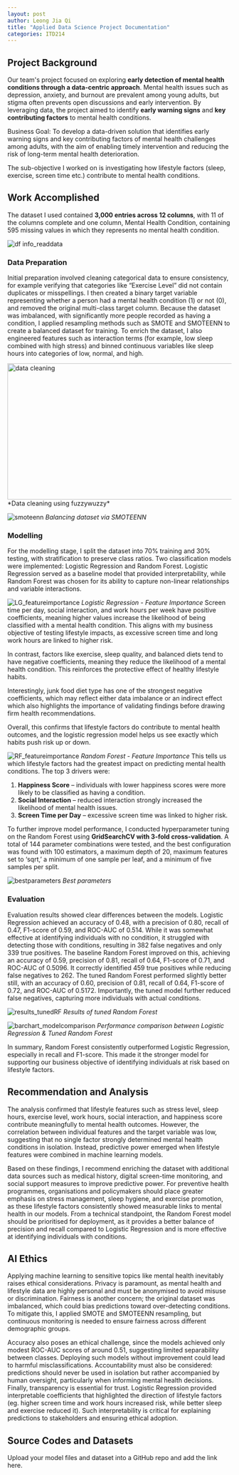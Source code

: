 ```yaml
---
layout: post
author: Leong Jia Qi 
title: "Applied Data Science Project Documentation"
categories: ITD214
---
```

## Project Background
Our team's project focused on exploring **early detection of mental health conditions through a data-centric approach**. Mental health issues such as depression, anxiety, and burnout are prevalent among young adults, but stigma often prevents open discussions and early intervention. By leveraging data, the project aimed to identify **early warning signs** and **key contributing factors** to mental health conditions. 

Business Goal:
To develop a data-driven solution that identifies early warning signs and key contributing factors of mental health challenges among adults, with the aim of enabling timely intervention and reducing the risk of long-term mental health deterioration.

The sub-objective I worked on is investigating how lifestyle factors (sleep, exercise, screen time etc.) contribute to mental health conditions. 

## Work Accomplished
The dataset I used contained **3,000 entries across 12 columns**, with 11 of the columns complete and one column, Mental Health Condition, containing 595 missing values in which they represents no mental health condition. 

![df info_readdata](https://github.com/user-attachments/assets/06396e50-26c7-470e-8cc2-a95ff6eade81)

### Data Preparation
Initial preparation involved cleaning categorical data to ensure consistency, for example verifying that categories like “Exercise Level” did not contain duplicates or misspellings. I then created a binary target variable representing whether a person had a mental health condition (1) or not (0), and removed the original multi-class target column. Because the dataset was imbalanced, with significantly more people recorded as having a condition, I applied resampling methods such as SMOTE and SMOTEENN to create a balanced dataset for training. To enrich the dataset, I also engineered features such as interaction terms (for example, low sleep combined with high stress) and binned continuous variables like sleep hours into categories of low, normal, and high.

<img width="773" height="306" alt="data cleaning" src="https://github.com/user-attachments/assets/b391cf5e-468f-42c2-83a5-cb725887981d" />
*Data cleaning using fuzzywuzzy* 

![smoteenn](https://github.com/user-attachments/assets/cc9bb3a7-648a-4eb3-9df7-dfe5080f0e0f)
*Balancing dataset via SMOTEENN*

### Modelling
For the modelling stage, I split the dataset into 70% training and 30% testing, with stratification to preserve class ratios. Two classification models were implemented: Logistic Regression and Random Forest. Logistic Regression served as a baseline model that provided interpretability, while Random Forest was chosen for its ability to capture non-linear relationships and variable interactions. 

![LG_featureimportance](https://github.com/user-attachments/assets/9e60da2e-1ed3-438b-9e80-df644c89b575)
*Logistic Regression - Feature Importance*
Screen time per day, social interaction, and work hours per week have positive coefficients, meaning higher values increase the likelihood of being classified with a mental health condition. This aligns with my business objective of testing lifestyle impacts, as excessive screen time and long work hours are linked to higher risk.

In contrast, factors like exercise, sleep quality, and balanced diets tend to have negative coefficients, meaning they reduce the likelihood of a mental health condition. This reinforces the protective effect of healthy lifestyle habits.

Interestingly, junk food diet type has one of the strongest negative coefficients, which may reflect either data imbalance or an indirect effect which also highlights the importance of validating findings before drawing firm health recommendations.

Overall, this confirms that lifestyle factors do contribute to mental health outcomes, and the logistic regression model helps us see exactly which habits push risk up or down.

![RF_featureimportance](https://github.com/user-attachments/assets/a377edee-ee0b-4b68-8d84-ceb4fd7f22e6)
*Random Forest - Feature Importance*
This tells us which lifestyle factors had the greatest impact on predicting mental health conditions.
The top 3 drivers were:
  1. **Happiness Score** – individuals with lower happiness scores were more likely to be classified as having a condition.
  2. **Social Interaction** – reduced interaction strongly increased the likelihood of mental health issues.
  3. **Screen Time per Day** – excessive screen time was linked to higher risk.

To further improve model performance, I conducted hyperparameter tuning on the Random Forest using **GridSearchCV with 3-fold cross-validation**. A total of 144 parameter combinations were tested, and the best configuration was found with 100 estimators, a maximum depth of 20, maximum features set to ‘sqrt,’ a minimum of one sample per leaf, and a minimum of five samples per split.

![bestparameters](https://github.com/user-attachments/assets/b2a1cf31-d427-4802-b60f-87ed89a231e3)
*Best parameters*

### Evaluation
Evaluation results showed clear differences between the models. Logistic Regression achieved an accuracy of 0.48, with a precision of 0.80, recall of 0.47, F1-score of 0.59, and ROC-AUC of 0.514. While it was somewhat effective at identifying individuals with no condition, it struggled with detecting those with conditions, resulting in 382 false negatives and only 339 true positives. The baseline Random Forest improved on this, achieving an accuracy of 0.59, precision of 0.81, recall of 0.64, F1-score of 0.71, and ROC-AUC of 0.5096. It correctly identified 459 true positives while reducing false negatives to 262. The tuned Random Forest performed slightly better still, with an accuracy of 0.60, precision of 0.81, recall of 0.64, F1-score of 0.72, and ROC-AUC of 0.5172. Importantly, the tuned model further reduced false negatives, capturing more individuals with actual conditions.

![results_tunedRF](https://github.com/user-attachments/assets/57ec9a5f-6281-4c5a-a382-56af0547ade3)
*Results of tuned Random Forest*

![barchart_modelcomparison](https://github.com/user-attachments/assets/3a480ffc-a9d9-41b7-9f39-359b5aff3faa)
*Performance comparison between Logistic Regression & Tuned Random Forest*

In summary, Random Forest consistently outperformed Logistic Regression, especially in recall and F1-score. This made it the stronger model for supporting our business objective of identifying individuals at risk based on lifestyle factors.

## Recommendation and Analysis

The analysis confirmed that lifestyle features such as stress level, sleep hours, exercise level, work hours, social interaction, and happiness score contribute meaningfully to mental health outcomes. However, the correlation between individual features and the target variable was low, suggesting that no single factor strongly determined mental health conditions in isolation. Instead, predictive power emerged when lifestyle features were combined in machine learning models.

Based on these findings, I recommend enriching the dataset with additional data sources such as medical history, digital screen-time monitoring, and social support measures to improve predictive power. For preventive health programmes, organisations and policymakers should place greater emphasis on stress management, sleep hygiene, and exercise promotion, as these lifestyle factors consistently showed measurable links to mental health in our models. From a technical standpoint, the Random Forest model should be prioritised for deployment, as it provides a better balance of precision and recall compared to Logistic Regression and is more effective at identifying individuals with conditions.

## AI Ethics 

Applying machine learning to sensitive topics like mental health inevitably raises ethical considerations. Privacy is paramount, as mental health and lifestyle data are highly personal and must be anonymised to avoid misuse or discrimination. Fairness is another concern; the original dataset was imbalanced, which could bias predictions toward over-detecting conditions. To mitigate this, I applied SMOTE and SMOTEENN resampling, but continuous monitoring is needed to ensure fairness across different demographic groups.

Accuracy also poses an ethical challenge, since the models achieved only modest ROC-AUC scores of around 0.51, suggesting limited separability between classes. Deploying such models without improvement could lead to harmful misclassifications. Accountability must also be considered: predictions should never be used in isolation but rather accompanied by human oversight, particularly when informing mental health decisions. Finally, transparency is essential for trust. Logistic Regression provided interpretable coefficients that highlighted the direction of lifestyle factors (eg. higher screen time and work hours increased risk, while better sleep and exercise reduced it). Such interpretability is critical for explaining predictions to stakeholders and ensuring ethical adoption.

## Source Codes and Datasets
Upload your model files and dataset into a GitHub repo and add the link here. 
